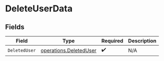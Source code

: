 # DeleteUserData


## Fields

| Field                                                            | Type                                                             | Required                                                         | Description                                                      |
| ---------------------------------------------------------------- | ---------------------------------------------------------------- | ---------------------------------------------------------------- | ---------------------------------------------------------------- |
| `DeletedUser`                                                    | [operations.DeletedUser](../../models/operations/deleteduser.md) | :heavy_check_mark:                                               | N/A                                                              |
